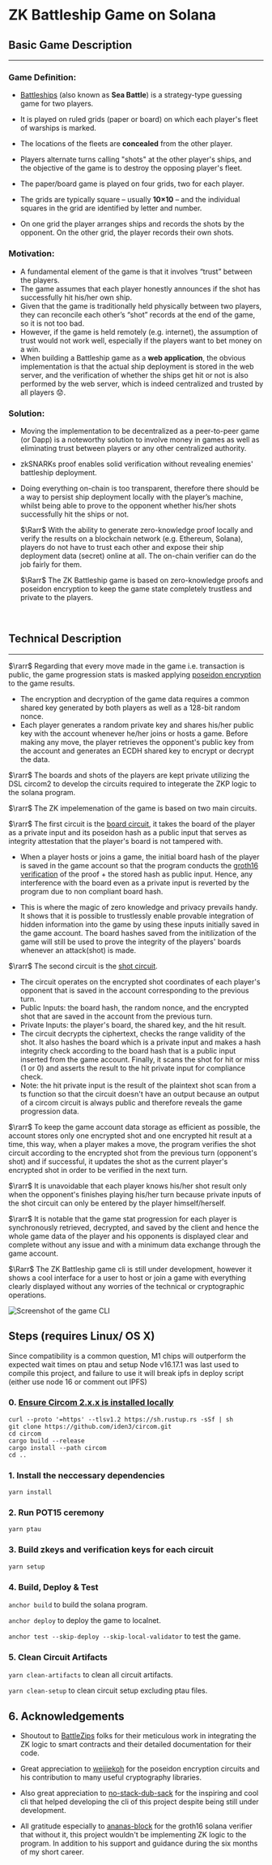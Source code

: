 # ZK Battleship Game on Solana

## Basic Game Description
---

### Game Definition:

- [Battleships](https://en.wikipedia.org/wiki/Battleship_(game)) (also known as **Sea Battle**) is a strategy-type guessing game for two players.
- It is played on ruled grids (paper or board) on which each player's fleet of warships is marked.
- The locations of the fleets are **concealed** from the other player.
- Players alternate turns calling "shots" at the other player's ships, and the objective of the game is to destroy the opposing player's fleet.

    
- The paper/board game is played on four grids, two for each player.
- The grids are typically square – usually **10×10** – and the individual squares in the grid are identified by letter and number.
- On one grid the player arranges ships and records the shots by the opponent. On the other grid, the player records their own shots.


### Motivation:
- A fundamental element of the game is that it involves “trust” between the players.
- The game assumes that each player honestly announces if the shot has successfully hit his/her own ship.
- Given that the game is traditionally held physically between two players, they can reconcile each other’s “shot” records at the end of the game, so it is not too bad.
- However, if the game is held remotely (e.g. internet), the assumption of trust would not work well, especially if the players want to bet money on a win.
- When building a Battleship game as a **web application**, the obvious implementation is that the actual ship deployment is stored in the web server, and the verification of whether the ships get hit or not is also performed by the web server, which is indeed centralized and trusted by all players 😟.

### Solution:
- Moving the implementation to be decentralized as a peer-to-peer game (or Dapp) is a noteworthy solution to involve money in games as well as eliminating trust between players or any other centralized authority.
- zkSNARKs proof enables solid verification without revealing enemies' battleship deployment.
- Doing everything on-chain is too transparent, therefore there should be a way to persist ship deployment locally with the player’s machine, whilst being able to prove to the opponent whether his/her shots successfully hit the ships or not.
        
    $\Rarr$ With the ability to generate zero-knowledge proof locally and verify the results on a blockchain network (e.g. Ethereum, Solana), players do not have to trust each other and expose their ship deployment data (secret) online at all. The on-chain verifier can do the job fairly for them.

    $\Rarr$ The ZK Battleship game is based on zero-knowledge proofs and poseidon encryption to keep the game state completely trustless and private to the players.
    
    <br>


## Technical Description
---
$\rarr$ Regarding that every move made in the game i.e. transaction is public, the game progression stats is masked applying [poseidon encryption]((https://github.com/weijiekoh/poseidon-encryption-circom)) to the game results. 
- The encryption and decryption of the game data requires a common shared key generated by both players as well as a 128-bit random nonce.
- Each player generates a random private key and shares his/her public key with the account whenever he/her joins or hosts a game. Before making any move, the player retrieves the opponent's public key from the account and generates an ECDH shared key to encrypt or decrypt the data.


$\rarr$ The boards and shots of the players are kept private utilizing the DSL circom2 to develop the circuits required to integerate the ZKP logic to the solana program.

$\rarr$ The ZK impelemenation of the game is based on two main circuits. 

$\rarr$ The first circuit is the [board circuit](./circuits/board.circom), it takes the board of the player as a private input and its poseidon hash as a public input that serves as integrity attestation that the player's board is not tampered with. 
- When a player hosts or joins a game, the initial board hash of the player is saved in the game account so that the program conducts the [groth16 verification](https://crates.io/crates/groth16-solana) of the proof + the stored hash as public input. Hence, any interference with the board even as a private input is reverted by the program due to non compliant board hash.

- This is where the magic of zero knowledge and privacy prevails handy. It shows that it is possible to trustlessly enable provable integration of hidden information into the game by using these inputs initially saved in the game account. The board hashes saved from the initilization of the game will still be used to prove the integrity of the players' boards whenever an attack(shot) is made.

$\rarr$ The second circuit is the [shot circuit](./circuits/shot.circom). 
- The circuit operates on the encrypted shot coordinates of each player's opponent that is saved in the account corresponding to the previous turn.
- Public Inputs: the board hash, the random nonce, and the encrypted shot that are saved in the account from the previous turn.
- Private Inputs: the player's board, the shared key, and the hit result.
- The circuit decrypts the ciphertext, checks the range validity of the shot. It also hashes the board which is a private input and makes a hash integrity check according to the board hash that is a public input inserted from the game account. Finally, it scans the shot for hit or miss (1 or 0) and asserts the result to the hit private input for compliance check.
- Note: the hit private input is the result of the plaintext shot scan from a ts function so that the circuit doesn't have an output because an output of a circom circuit is always public and therefore reveals the game progression data.

$\rarr$ To keep the game account data storage as efficient as possible, the account stores only one encrypted shot and one encrypted hit result at a time, this way, when a player makes a move, the program verifies the shot circuit according to the encrypted shot from the previous turn (opponent's shot) and if successful, it updates the shot as the current player's encrypted shot in order to be verified in the next turn.

$\rarr$ It is unavoidable that each player knows his/her shot result only when the opponent's finishes playing his/her turn because private inputs of the shot circuit can only be entered by the player himself/herself.

$\rarr$ It is notable that the game stat progression for each player is synchronously retrieved, decrypted, and saved by the client and hence the whole game data of the player and his opponents is displayed clear and complete without any issue and with a minimum data exchange through the game account.

$\Rarr$ The ZK Battleship game cli is still under development, however it shows a cool interface for a user to host or join a game with everything clearly displayed without any worries of the technical or cryptographic operations. 

![Screenshot of the game CLI](./game-cli.png)


## Steps (requires Linux/ OS X)
Since compatibility is a common question, M1 chips will outperform the expected wait times on ptau and setup
Node v16.17.1 was last used to compile this project, and failure to use it will break ipfs in deploy script (either use node 16 or comment out IPFS)

### 0. [Ensure Circom 2.x.x is installed locally](https://github.com/iden3/circom/blob/master/mkdocs/docs/getting-started/installation.md)
```
curl --proto '=https' --tlsv1.2 https://sh.rustup.rs -sSf | sh
git clone https://github.com/iden3/circom.git
cd circom
cargo build --release
cargo install --path circom
cd ..
```
### 1. Install the neccessary dependencies
```
yarn install
```
### 2. Run POT15 ceremony 
```
yarn ptau
```
### 3. Build zkeys and verification keys for each circuit
```
yarn setup
```

### 4. Build, Deploy & Test

`anchor build` to build the solana program.

`anchor deploy` to deploy the game to localnet.

`anchor test --skip-deploy --skip-local-validator` to test the game.

### 5. Clean Circuit Artifacts

`yarn clean-artifacts` to clean all circuit artifacts.

`yarn clean-setup` to clean circuit setup excluding ptau files.

## 6. Acknowledgements

- Shoutout to [BattleZips](https://github.com/BattleZips/BattleZips/tree/master) folks for their meticulous work in integrating the ZK logic to smart contracts and their detailed documentation for their code.

- Great appreciation to [weijiekoh](https://github.com/weijiekoh/poseidon-encryption-circom) for the poseidon encryption circuits and his contribution to many useful cryptography libraries.

- Also great appreciation to [no-stack-dub-sack](https://github.com/no-stack-dub-sack/battleship-cli) for the inspiring and cool cli that helped developing the cli of this project despite being still under development.

- All gratitude especially to [ananas-block](https://crates.io/crates/groth16-solana) for the groth16 solana verifier that without it, this project wouldn't be implementing ZK logic to the program. In addition to his support and guidance during the six months of my short career.



